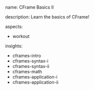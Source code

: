 name: CFrame Basics II

description: Learn the basics of CFrame!

aspects:
- workout

insights:
- cframes-intro
- cframes-syntax-i
- cframes-syntax-ii
- cframes-math
- cframes-application-i
- cframes-application-ii

